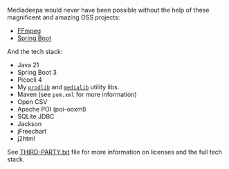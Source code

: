 Mediadeepa would never have been possible without the help of these magnificent and amazing OSS projects:
 - [FFmpeg](https://FFmpeg.org/)
 - [Spring Boot](https://spring.io/projects/spring-boot)

And the tech stack:
  - Java 21
  - Spring Boot 3
  - Picocli 4
  - My [`prodlib`](https://github.com/hdsdi3g/prodlib) and  [`medialib`](https://github.com/hdsdi3g/medialib) utility libs.
  - Maven (see `pom.xml` for more information)
  - Open CSV
  - Apache POI (poi-ooxml)
  - SQLite JDBC
  - Jackson
  - jFreechart
  - j2html

See [THIRD-PARTY.txt](https://raw.githubusercontent.com/mediaexmachina/mediadeepa/master/THIRD-PARTY.txt) file for more information on licenses and the full tech stack.
